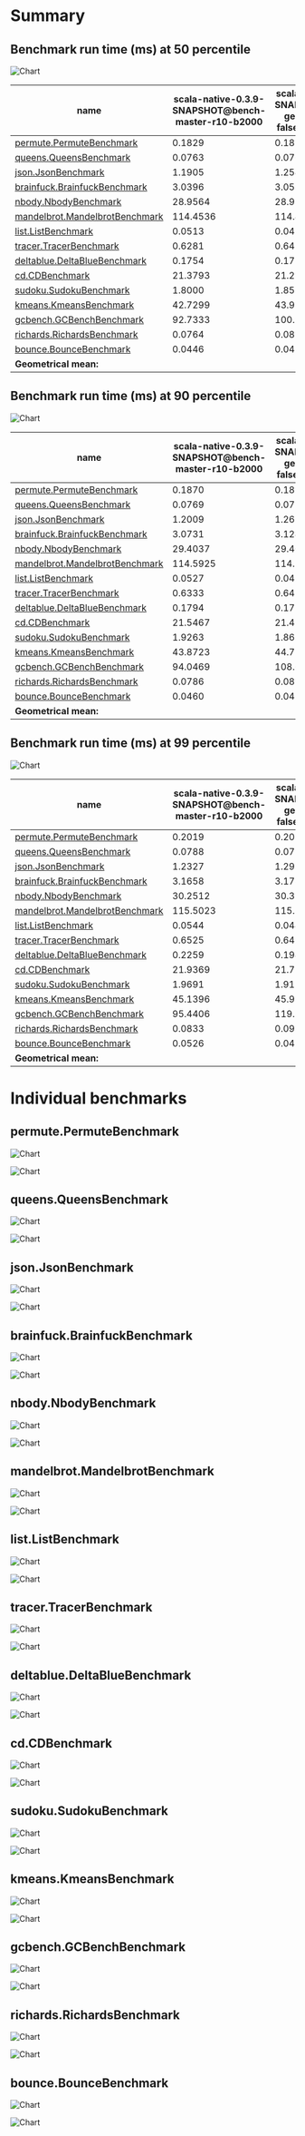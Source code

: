 # Summary
## Benchmark run time (ms) at 50 percentile 
![Chart](relative_percentile_50.png)

|name | scala-native-0.3.9-SNAPSHOT@bench-master-r10-b2000 | scala-native-0.3.9-SNAPSHOT@bench-gengc-1024-5-false-1-r10-b2000 | |
| -- | -- | -- | -- |
|[permute.PermuteBenchmark](#permutepermutebenchmark)|0.1829|0.1872|+2.35%|
|[queens.QueensBenchmark](#queensqueensbenchmark)|0.0763|0.0769|+0.84%|
|[json.JsonBenchmark](#jsonjsonbenchmark)|1.1905|1.2547|+5.40%|
|[brainfuck.BrainfuckBenchmark](#brainfuckbrainfuckbenchmark)|3.0396|3.0594|+0.65%|
|[nbody.NbodyBenchmark](#nbodynbodybenchmark)|28.9564|28.9396|__-0.06%__|
|[mandelbrot.MandelbrotBenchmark](#mandelbrotmandelbrotbenchmark)|114.4536|114.4828|+0.03%|
|[list.ListBenchmark](#listlistbenchmark)|0.0513|0.0421|__-17.97%__|
|[tracer.TracerBenchmark](#tracertracerbenchmark)|0.6281|0.6413|+2.10%|
|[deltablue.DeltaBlueBenchmark](#deltabluedeltabluebenchmark)|0.1754|0.1730|__-1.40%__|
|[cd.CDBenchmark](#cdcdbenchmark)|21.3793|21.2882|__-0.43%__|
|[sudoku.SudokuBenchmark](#sudokusudokubenchmark)|1.8000|1.8571|+3.17%|
|[kmeans.KmeansBenchmark](#kmeanskmeansbenchmark)|42.7299|43.9358|+2.82%|
|[gcbench.GCBenchBenchmark](#gcbenchgcbenchbenchmark)|92.7333|100.9049|+8.81%|
|[richards.RichardsBenchmark](#richardsrichardsbenchmark)|0.0764|0.0831|+8.72%|
|[bounce.BounceBenchmark](#bouncebouncebenchmark)|0.0446|0.0416|__-6.68%__|
| __Geometrical mean:__|| |+0.35%|
## Benchmark run time (ms) at 90 percentile 
![Chart](relative_percentile_90.png)

|name | scala-native-0.3.9-SNAPSHOT@bench-master-r10-b2000 | scala-native-0.3.9-SNAPSHOT@bench-gengc-1024-5-false-1-r10-b2000 | |
| -- | -- | -- | -- |
|[permute.PermuteBenchmark](#permutepermutebenchmark)|0.1870|0.1899|+1.56%|
|[queens.QueensBenchmark](#queensqueensbenchmark)|0.0769|0.0775|+0.75%|
|[json.JsonBenchmark](#jsonjsonbenchmark)|1.2009|1.2629|+5.17%|
|[brainfuck.BrainfuckBenchmark](#brainfuckbrainfuckbenchmark)|3.0731|3.1248|+1.68%|
|[nbody.NbodyBenchmark](#nbodynbodybenchmark)|29.4037|29.4036|__-0.00%__|
|[mandelbrot.MandelbrotBenchmark](#mandelbrotmandelbrotbenchmark)|114.5925|114.5855|__-0.01%__|
|[list.ListBenchmark](#listlistbenchmark)|0.0527|0.0433|__-17.76%__|
|[tracer.TracerBenchmark](#tracertracerbenchmark)|0.6333|0.6455|+1.92%|
|[deltablue.DeltaBlueBenchmark](#deltabluedeltabluebenchmark)|0.1794|0.1758|__-2.03%__|
|[cd.CDBenchmark](#cdcdbenchmark)|21.5467|21.4347|__-0.52%__|
|[sudoku.SudokuBenchmark](#sudokusudokubenchmark)|1.9263|1.8687|__-2.99%__|
|[kmeans.KmeansBenchmark](#kmeanskmeansbenchmark)|43.8723|44.7786|+2.07%|
|[gcbench.GCBenchBenchmark](#gcbenchgcbenchbenchmark)|94.0469|108.6376|+15.51%|
|[richards.RichardsBenchmark](#richardsrichardsbenchmark)|0.0786|0.0852|+8.38%|
|[bounce.BounceBenchmark](#bouncebouncebenchmark)|0.0460|0.0419|__-8.87%__|
| __Geometrical mean:__|| |+0.06%|
## Benchmark run time (ms) at 99 percentile 
![Chart](relative_percentile_99.png)

|name | scala-native-0.3.9-SNAPSHOT@bench-master-r10-b2000 | scala-native-0.3.9-SNAPSHOT@bench-gengc-1024-5-false-1-r10-b2000 | |
| -- | -- | -- | -- |
|[permute.PermuteBenchmark](#permutepermutebenchmark)|0.2019|0.2010|__-0.46%__|
|[queens.QueensBenchmark](#queensqueensbenchmark)|0.0788|0.0795|+0.81%|
|[json.JsonBenchmark](#jsonjsonbenchmark)|1.2327|1.2926|+4.86%|
|[brainfuck.BrainfuckBenchmark](#brainfuckbrainfuckbenchmark)|3.1658|3.1787|+0.41%|
|[nbody.NbodyBenchmark](#nbodynbodybenchmark)|30.2512|30.3115|+0.20%|
|[mandelbrot.MandelbrotBenchmark](#mandelbrotmandelbrotbenchmark)|115.5023|115.5565|+0.05%|
|[list.ListBenchmark](#listlistbenchmark)|0.0544|0.0449|__-17.46%__|
|[tracer.TracerBenchmark](#tracertracerbenchmark)|0.6525|0.6498|__-0.41%__|
|[deltablue.DeltaBlueBenchmark](#deltabluedeltabluebenchmark)|0.2259|0.1947|__-13.78%__|
|[cd.CDBenchmark](#cdcdbenchmark)|21.9369|21.7590|__-0.81%__|
|[sudoku.SudokuBenchmark](#sudokusudokubenchmark)|1.9691|1.9119|__-2.91%__|
|[kmeans.KmeansBenchmark](#kmeanskmeansbenchmark)|45.1396|45.9217|+1.73%|
|[gcbench.GCBenchBenchmark](#gcbenchgcbenchbenchmark)|95.4406|119.8987|+25.63%|
|[richards.RichardsBenchmark](#richardsrichardsbenchmark)|0.0833|0.0925|+11.04%|
|[bounce.BounceBenchmark](#bouncebouncebenchmark)|0.0526|0.0436|__-17.14%__|
| __Geometrical mean:__|| |__-1.08%__|
# Individual benchmarks
## permute.PermuteBenchmark
![Chart](percentile_permute.PermuteBenchmark.png)

![Chart](example_run_3_permute.PermuteBenchmark.png)

## queens.QueensBenchmark
![Chart](percentile_queens.QueensBenchmark.png)

![Chart](example_run_3_queens.QueensBenchmark.png)

## json.JsonBenchmark
![Chart](percentile_json.JsonBenchmark.png)

![Chart](example_run_3_json.JsonBenchmark.png)

## brainfuck.BrainfuckBenchmark
![Chart](percentile_brainfuck.BrainfuckBenchmark.png)

![Chart](example_run_3_brainfuck.BrainfuckBenchmark.png)

## nbody.NbodyBenchmark
![Chart](percentile_nbody.NbodyBenchmark.png)

![Chart](example_run_3_nbody.NbodyBenchmark.png)

## mandelbrot.MandelbrotBenchmark
![Chart](percentile_mandelbrot.MandelbrotBenchmark.png)

![Chart](example_run_3_mandelbrot.MandelbrotBenchmark.png)

## list.ListBenchmark
![Chart](percentile_list.ListBenchmark.png)

![Chart](example_run_3_list.ListBenchmark.png)

## tracer.TracerBenchmark
![Chart](percentile_tracer.TracerBenchmark.png)

![Chart](example_run_3_tracer.TracerBenchmark.png)

## deltablue.DeltaBlueBenchmark
![Chart](percentile_deltablue.DeltaBlueBenchmark.png)

![Chart](example_run_3_deltablue.DeltaBlueBenchmark.png)

## cd.CDBenchmark
![Chart](percentile_cd.CDBenchmark.png)

![Chart](example_run_3_cd.CDBenchmark.png)

## sudoku.SudokuBenchmark
![Chart](percentile_sudoku.SudokuBenchmark.png)

![Chart](example_run_3_sudoku.SudokuBenchmark.png)

## kmeans.KmeansBenchmark
![Chart](percentile_kmeans.KmeansBenchmark.png)

![Chart](example_run_3_kmeans.KmeansBenchmark.png)

## gcbench.GCBenchBenchmark
![Chart](percentile_gcbench.GCBenchBenchmark.png)

![Chart](example_run_3_gcbench.GCBenchBenchmark.png)

## richards.RichardsBenchmark
![Chart](percentile_richards.RichardsBenchmark.png)

![Chart](example_run_3_richards.RichardsBenchmark.png)

## bounce.BounceBenchmark
![Chart](percentile_bounce.BounceBenchmark.png)

![Chart](example_run_3_bounce.BounceBenchmark.png)

